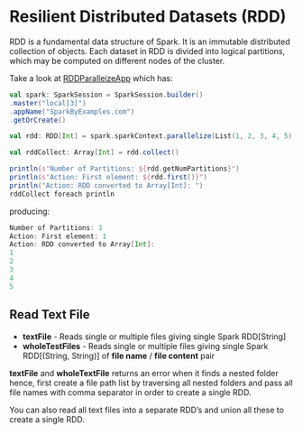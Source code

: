 # Resilient Distributed Datasets (RDD)

RDD is a fundamental data structure of Spark.
It is an immutable distributed collection of objects.
Each dataset in RDD is divided into logical partitions, which may be computed on different nodes of the cluster.

Take a look at [RDDParalleizeApp](../src/main/scala/com/backwards/spark/RDDParallelizeApp.scala) which has:

```scala
val spark: SparkSession = SparkSession.builder()
.master("local[3]")
.appName("SparkByExamples.com")
.getOrCreate()

val rdd: RDD[Int] = spark.sparkContext.parallelize(List(1, 2, 3, 4, 5))

val rddCollect: Array[Int] = rdd.collect()

println(s"Number of Partitions: ${rdd.getNumPartitions}")
println(s"Action: First element: ${rdd.first()}")
println("Action: RDD converted to Array[Int]: ")
rddCollect foreach println
```

producing:
```scala
Number of Partitions: 3
Action: First element: 1
Action: RDD converted to Array[Int]: 
1
2
3
4
5
```

## Read Text File

- **textFile** - Reads single or multiple files giving single Spark RDD[String]
- **wholeTestFiles** - Reads single or multiple files giving single Spark RDD[(String, String)] of **file name** / **file content** pair

**textFile** and **wholeTextFile** returns an error when it finds a nested folder hence, first create a file path list by traversing all nested folders and pass all file names with comma separator in order to create a single RDD.

You can also read all text files into a separate RDD’s and union all these to create a single RDD.